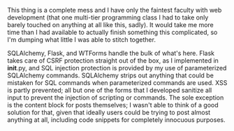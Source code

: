 This thing is a complete mess and I have only the faintest faculty with web development (that one multi-tier programming class I had to take only barely touched on anything at all like this, sadly). It would take me more time than I had available to actually finish something this complicated, so I'm dumping what little I was able to stitch together.

SQLAlchemy, Flask, and WTForms handle the bulk of what's here. Flask takes care of CSRF protection straight out of the box, as I implemented in __init__.py, and SQL injection protection is provided by my use of parameterized SQLAlchemy commands. SQLAlchemy strips out anything that could be mistaken for SQL commands when parameterized commands are used. XSS is partly prevented; all but one of the forms that I developed sanitize all input to prevent the injection of scripting or commands. The sole exception is the content block for posts themselves; I wasn't able to think of a good solution for that, given that ideally users could be trying to post almost anything at all, including code snippets for completely innocuous purposes.
